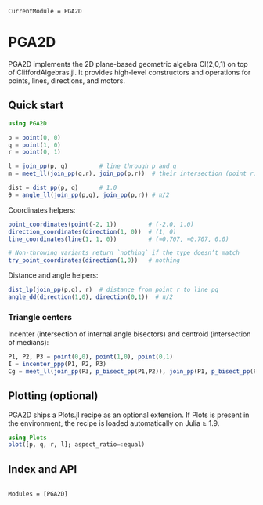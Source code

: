 ```@meta
CurrentModule = PGA2D
```

# PGA2D

PGA2D implements the 2D plane-based geometric algebra Cl(2,0,1) on top of CliffordAlgebras.jl.
It provides high-level constructors and operations for points, lines, directions, and motors.

## Quick start

```julia
using PGA2D

p = point(0, 0)
q = point(1, 0)
r = point(0, 1)

l = join_pp(p, q)         # line through p and q
m = meet_ll(join_pp(q,r), join_pp(p,r))  # their intersection (point r)

dist = dist_pp(p, q)      # 1.0
θ = angle_ll(join_pp(p,q), join_pp(p,r)) # π/2
```

Coordinates helpers:

```julia
point_coordinates(point(-2, 1))         # (-2.0, 1.0)
direction_coordinates(direction(1, 0))  # (1, 0)
line_coordinates(line(1, 1, 0))         # (≈0.707, ≈0.707, 0.0)

# Non-throwing variants return `nothing` if the type doesn’t match
try_point_coordinates(direction(1,0))   # nothing
```

Distance and angle helpers:

```julia
dist_lp(join_pp(p,q), r)  # distance from point r to line pq
angle_dd(direction(1,0), direction(0,1))  # π/2
```

### Triangle centers

Incenter (intersection of internal angle bisectors) and centroid (intersection of medians):

```julia
P1, P2, P3 = point(0,0), point(1,0), point(0,1)
I = incenter_ppp(P1, P2, P3)
Cg = meet_ll(join_pp(P3, p_bisect_pp(P1,P2)), join_pp(P1, p_bisect_pp(P2,P3)))
```

## Plotting (optional)

PGA2D ships a Plots.jl recipe as an optional extension.
If Plots is present in the environment, the recipe is loaded automatically on Julia ≥ 1.9.

```julia
using Plots
plot([p, q, r, l]; aspect_ratio=:equal)
```

## Index and API

```@index
```

```@autodocs
Modules = [PGA2D]
```
